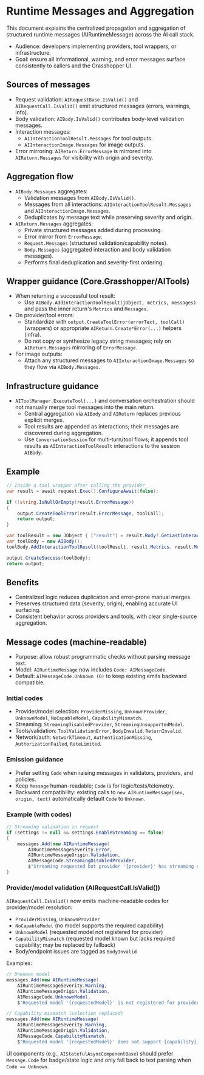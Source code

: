 # Runtime Messages and Aggregation

This document explains the centralized propagation and aggregation of structured runtime messages (AIRuntimeMessage) across the AI call stack.

- Audience: developers implementing providers, tool wrappers, or infrastructure.
- Goal: ensure all informational, warning, and error messages surface consistently to callers and the Grasshopper UI.

## Sources of messages

- Request validation: `AIRequestBase.IsValid()` and `AIRequestCall.IsValid()` emit structured messages (errors, warnings, info).
- Body validation: `AIBody.IsValid()` contributes body-level validation messages.
- Interaction messages:
  - `AIInteractionToolResult.Messages` for tool outputs.
  - `AIInteractionImage.Messages` for image outputs.
- Error mirroring: `AIReturn.ErrorMessage` is mirrored into `AIReturn.Messages` for visibility with origin and severity.

## Aggregation flow

- `AIBody.Messages` aggregates:
  - Validation messages from `AIBody.IsValid()`.
  - Messages from all interactions: `AIInteractionToolResult.Messages` and `AIInteractionImage.Messages`.
  - Deduplicates by message text while preserving severity and origin.
- `AIReturn.Messages` aggregates:
  - Private structured messages added during processing.
  - Error mirror from `ErrorMessage`.
  - `Request.Messages` (structured validation/capability notes).
  - `Body.Messages` (aggregated interaction and body validation messages).
  - Performs final deduplication and severity-first ordering.

## Wrapper guidance (Core.Grasshopper/AITools)

- When returning a successful tool result:
  - Use `AIBody.AddInteractionToolResult(jObject, metrics, messages)` and pass the inner return's `Metrics` and `Messages`.
- On provider/tool errors:
  - Standardize with `output.CreateToolError(errorText, toolCall)` (wrappers) or appropriate `AIReturn.Create*Error(...)` helpers (infra).
  - Do not copy or synthesize legacy string messages; rely on `AIReturn.Messages` mirroring of `ErrorMessage`.
- For image outputs:
  - Attach any structured messages to `AIInteractionImage.Messages` so they flow via `AIBody.Messages`.

## Infrastructure guidance

- `AIToolManager.ExecuteTool(...)` and conversation orchestration should not manually merge tool messages into the main return.
  - Central aggregation via `AIBody` and `AIReturn` replaces previous explicit merges.
  - Tool results are appended as interactions; their messages are discovered during aggregation.
  - Use `ConversationSession` for multi‑turn/tool flows; it appends tool results as `AIInteractionToolResult` interactions to the session `AIBody`.

## Example

```csharp
// Inside a tool wrapper after calling the provider
var result = await request.Exec().ConfigureAwait(false);

if (!string.IsNullOrEmpty(result.ErrorMessage))
{
    output.CreateToolError(result.ErrorMessage, toolCall);
    return output;
}

var toolResult = new JObject { ["result"] = result.Body?.GetLastInteraction(AIAgent.Assistant)?.ToString() ?? string.Empty };
var toolBody = new AIBody();
toolBody.AddInteractionToolResult(toolResult, result.Metrics, result.Messages);

output.CreateSuccess(toolBody);
return output;
```

## Benefits

- Centralized logic reduces duplication and error-prone manual merges.
- Preserves structured data (severity, origin), enabling accurate UI surfacing.
- Consistent behavior across providers and tools, with clear single-source aggregation.

## Message codes (machine-readable)

- Purpose: allow robust programmatic checks without parsing message text.
- Model: `AIRuntimeMessage` now includes `Code: AIMessageCode`.
- Default: `AIMessageCode.Unknown (0)` to keep existing emits backward compatible.

### Initial codes

- Provider/model selection: `ProviderMissing`, `UnknownProvider`, `UnknownModel`, `NoCapableModel`, `CapabilityMismatch`.
- Streaming: `StreamingDisabledProvider`, `StreamingUnsupportedModel`.
- Tools/validation: `ToolValidationError`, `BodyInvalid`, `ReturnInvalid`.
- Network/auth: `NetworkTimeout`, `AuthenticationMissing`, `AuthorizationFailed`, `RateLimited`.

### Emission guidance

- Prefer setting `Code` when raising messages in validators, providers, and policies.
- Keep `Message` human-readable; `Code` is for logic/tests/telemetry.
- Backward compatibility: existing calls to `new AIRuntimeMessage(sev, origin, text)` automatically default `Code` to `Unknown`.

### Example (with codes)

```csharp
// Streaming validation in request
if (settings != null && settings.EnableStreaming == false)
{
    messages.Add(new AIRuntimeMessage(
        AIRuntimeMessageSeverity.Error,
        AIRuntimeMessageOrigin.Validation,
        AIMessageCode.StreamingDisabledProvider,
        $"Streaming requested but provider '{provider}' has streaming disabled in settings."));
}
```

### Provider/model validation (AIRequestCall.IsValid())

`AIRequestCall.IsValid()` now emits machine-readable codes for provider/model resolution:

- `ProviderMissing`, `UnknownProvider`
- `NoCapableModel` (no model supports the required capability)
- `UnknownModel` (requested model not registered for provider)
- `CapabilityMismatch` (requested model known but lacks required capability; may be replaced by fallback)
- Body/endpoint issues are tagged as `BodyInvalid`

Examples:

```csharp
// Unknown model
messages.Add(new AIRuntimeMessage(
    AIRuntimeMessageSeverity.Warning,
    AIRuntimeMessageOrigin.Validation,
    AIMessageCode.UnknownModel,
    $"Requested model '{requestedModel}' is not registered for provider '{provider}'."));

// Capability mismatch (selection replaced)
messages.Add(new AIRuntimeMessage(
    AIRuntimeMessageSeverity.Warning,
    AIRuntimeMessageOrigin.Validation,
    AIMessageCode.CapabilityMismatch,
    $"Requested model '{requestedModel}' does not support {capability}; selected '{resolvedModel}' instead."));
```

UI components (e.g., `AIStatefulAsyncComponentBase`) should prefer `Message.Code` for badge/state logic and only fall back to text parsing when `Code == Unknown`.
